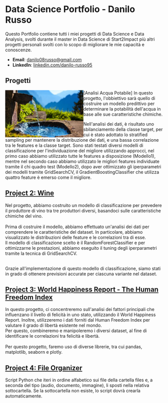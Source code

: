 # Data Science Portfolio - Danilo Russo
Questo Portfolio contiene tutti i miei progetti di Data Science e Data Analysis, svolti durante il master in Data Science di Start2Impact più altri progetti personali svolti con lo scopo di migliorare le mie capacità e conoscenze.

- **Email**: [danilo08russo@gmail.com](danilo08russo@gmail.com)
- **LinkedIn**: [linkedin.com/danilo-russo95](https://www.linkedin.com/in/danilo-russo95/)

## Progetti
<img align="left" width="250" height="150" src="Images/acqua2.jpg">[Analisi Acqua Potabile]
In questo progetto, l'obbiettivo sarà quello di costruire un modello predittivo per determinare la potabilità dell'acqua in base alle sue caratteristiche chimiche.

Nell'analisi dei dati, è risultato uno sbilanciamento della classe target, per cui è stato adottato lo stratified sampling per mantenere la distribuzione dei dati, e una bassa correlazione tra le features e la classe target.
Sono stati testati diversi modelli di classificazione per l'individuazione del migliore utilizzando 
approcci, nel primo caso abbiamo utilizzato tutte le features a disposizione (Modello1), mentre nel secondo caso abbiamo utilizzato le 
migliori features individuate tramite il chi quadro test (Modello2), dopo aver ottimizzato gli iperparametri dei modelli tramite GridSearchCV, il GradientBoostingClassifier che utilizza quattro feature è emerso come il migliore.




## [Project 2: Wine](https://github.com/danilorusso08/Wine/blob/main/DaniloRussoMLP.ipynb)
Nel progetto, abbiamo costruito un modello di classificazione per prevedere il produttore di vino tra tre produttori diversi, basandoci sulle caratteristiche chimiche del vino.<br><br>
Prima di costruire il modello, abbiamo effettuato un'analisi dei dati per comprendere le caratteristiche del dataset. In particolare, abbiamo visualizzato le distribuzioni delle feature e le correlazioni tra di esse.<br>
Il modello di classificazione scelto è il RandomForestClassifier e per ottimizzarne le prestazioni, abbiamo eseguito il tuning degli iperparametri tramite la tecnica di GridSearchCV.<br><br>

Grazie all'implementazione di questo modello di classificazione, siamo stati in grado di ottenere previsioni accurate per ciascuna variante nel dataset.<br>

## [Project 3: World Happiness Report - The Human Freedom Index](https://github.com/danilorusso08/World_Happiness__Freedom/blob/main/DaniloRussoDataVis.ipynb)
In questo progetto, ci concentreremo sull'analisi dei fattori principali che influenzano il livello di felicità in uno stato, utilizzando il World Happiness Report. Inoltre, utilizzeremo i dati forniti dal Human Freedom Index per valutare il grado di libertà esistente nel mondo.<br>
Per questo, combineremo e manipoleremo i diversi dataset, al fine di identificare le correlazioni tra felicità e libertà.<br><br>
Per questo progetto, faremo uso di diverse librerie, tra cui pandas, matplotlib, seaborn e plotly.<br>

## [Project 4: File Organizer](https://github.com/danilorusso08/File_Organizer)
Script Python che iteri in ordine alfabetico sui file della cartella files e, a seconda del tipo (audio, documento, immagine), li sposti nella relativa sottocartella. Se la sottocartella non esiste, lo script dovrà crearla automaticamente.
